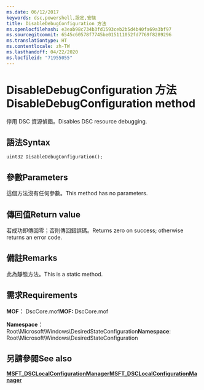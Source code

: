 ```yaml
---
ms.date: 06/12/2017
keywords: dsc,powershell,設定,安裝
title: DisableDebugConfiguration 方法
ms.openlocfilehash: e3eab98c734b3fd1593ceb2b5d4b40fa69a3bf97
ms.sourcegitcommit: 6545c60578f7745be015111052fd7769f8289296
ms.translationtype: HT
ms.contentlocale: zh-TW
ms.lasthandoff: 04/22/2020
ms.locfileid: "71955055"
---
```

# <a name="disabledebugconfiguration-method"></a><span data-ttu-id="a1d8b-103">DisableDebugConfiguration 方法</span><span class="sxs-lookup"><span data-stu-id="a1d8b-103">DisableDebugConfiguration method</span></span>

<span data-ttu-id="a1d8b-104">停用 DSC 資源偵錯。</span><span class="sxs-lookup"><span data-stu-id="a1d8b-104">Disables DSC resource debugging.</span></span>

## <a name="syntax"></a><span data-ttu-id="a1d8b-105">語法</span><span class="sxs-lookup"><span data-stu-id="a1d8b-105">Syntax</span></span>

```mof
uint32 DisableDebugConfiguration();
```

## <a name="parameters"></a><span data-ttu-id="a1d8b-106">參數</span><span class="sxs-lookup"><span data-stu-id="a1d8b-106">Parameters</span></span>

<span data-ttu-id="a1d8b-107">這個方法沒有任何參數。</span><span class="sxs-lookup"><span data-stu-id="a1d8b-107">This method has no parameters.</span></span>

## <a name="return-value"></a><span data-ttu-id="a1d8b-108">傳回值</span><span class="sxs-lookup"><span data-stu-id="a1d8b-108">Return value</span></span>

<span data-ttu-id="a1d8b-109">若成功即傳回零；否則傳回錯誤碼。</span><span class="sxs-lookup"><span data-stu-id="a1d8b-109">Returns zero on success; otherwise returns an error code.</span></span>

## <a name="remarks"></a><span data-ttu-id="a1d8b-110">備註</span><span class="sxs-lookup"><span data-stu-id="a1d8b-110">Remarks</span></span>

<span data-ttu-id="a1d8b-111">此為靜態方法。</span><span class="sxs-lookup"><span data-stu-id="a1d8b-111">This is a static method.</span></span>

## <a name="requirements"></a><span data-ttu-id="a1d8b-112">需求</span><span class="sxs-lookup"><span data-stu-id="a1d8b-112">Requirements</span></span>

<span data-ttu-id="a1d8b-113">**MOF：** DscCore.mof</span><span class="sxs-lookup"><span data-stu-id="a1d8b-113">**MOF:** DscCore.mof</span></span>

<span data-ttu-id="a1d8b-114">**Namespace**：Root\Microsoft\Windows\DesiredStateConfiguration</span><span class="sxs-lookup"><span data-stu-id="a1d8b-114">**Namespace**: Root\Microsoft\Windows\DesiredStateConfiguration</span></span>

## <a name="see-also"></a><span data-ttu-id="a1d8b-115">另請參閱</span><span class="sxs-lookup"><span data-stu-id="a1d8b-115">See also</span></span>

[<span data-ttu-id="a1d8b-116">**MSFT_DSCLocalConfigurationManager**</span><span class="sxs-lookup"><span data-stu-id="a1d8b-116">**MSFT_DSCLocalConfigurationManager**</span></span>](msft-dsclocalconfigurationmanager.md)
